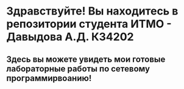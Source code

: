 # Здравствуйте! Вы находитесь в репозитории студента ИТМО - Давыдова А.Д. К34202
## Здесь вы можете увидеть мои готовые лабораторные работы по сетевому программирвоанию!